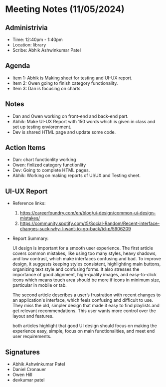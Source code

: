 # Meeting Notes (11/05/2024)

## Administrivia
* Time: 12:40pm - 1:40pm
* Location: library
* Scribe: Abhik Ashwinkumar Patel

## Agenda

- Item 1: Abhik is Making sheet for testing and UI-UX report.
- Item 2: Owen going to finish category functionality.
- Item 3: Dan is focusing on charts.

## Notes

- Dan and Owen working on front-end and back-end part.
- Abhik: Make UI-UX Report with 150 words which is given in class and set up testing enviorenment.
- Dev is shared HTML page and update some code.


## Action Items

- Dan: chart functionlity working
- Owen: finlized category functionlity
- Dev: Going to complete HTML pages.
- Abhik: Working on making reports of UI/UX and Testing sheet. 

## UI-UX Report 

 * Reference links:
   1) https://careerfoundry.com/en/blog/ui-design/common-ui-design-mistakes/
   2) https://community.spotify.com/t5/Social-Random/Recent-interface-changes-suck-why-I-want-to-go-back/td-p/5906209

 * Report Summary:
 
   UI design is important for a smooth user experience. The first article covers common mistakes, like using too many styles, heavy shadows, and low contrast, which make interfaces confusing and bad. To improve design, it suggests keeping styles consistent, highlighting main buttons, organizing text style and confusing forms. It also stresses the importance of good alignment, high-quality images, and easy-to-click icons which means touch area should be more if icons in minimum size, particular in mobile or tab.

   The second article describes a user’s frustration with recent changes to an application's interface, which feels confusing and difficult to use. They miss the old, simpler design that made it easy to find playlists and get relevant recommendations. This user wants more control over the layout and features.

   both articles highlight that good UI design should focus on making the experience easy, simple, focus on main functionalities, and meet end user requirements.

## Signatures
- Abhik Ashwinkumar Patel
- Daniel Cronauer
- Owen Hill
- devkumar patel
